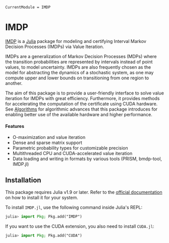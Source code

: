 ```@meta
CurrentModule = IMDP
```

# IMDP
[IMDP](https://github.com/zinoex/IMDP.jl) is a [Julia](https://julialang.org/) package for modeling
and certifying Interval Markov Decision Processes (IMDPs) via Value Iteration.

IMDPs are a generalization of Markov Decision Processes (MDPs) where the transition probabilities
are represented by intervals instead of point values, to model uncertainty. IMDPs are also frequently
chosen as the model for abstracting the dynamics of a stochastic system, as one may compute upper
and lower bounds on transitioning from one region to another.

The aim of this package is to provide a user-friendly interface to solve value iteration for IMDPs
with great efficiency. Furthermore, it provides methods for accelerating the computation of the
certificate using CUDA hardware. See [Algorithms](@ref) for algorithmic advances that this package
introduces for enabling better use of the available hardware and higher performance.

#### Features
- O-maximization and value iteration
- Dense and sparse matrix support
- Parametric probability types for customizable precision
- Multithreaded CPU and CUDA-accelerated value iteration
- Data loading and writing in formats by various tools (PRISM, bmdp-tool, IMDP.jl)

## Installation

This package requires Julia v1.9 or later. Refer to the [official documentation](https://julialang.org/downloads/) on how to install it for your system.

To install `IMDP.jl`, use the following command inside Julia's REPL:

```julia
julia> import Pkg; Pkg.add("IMDP")
```

If you want to use the CUDA extension, you also need to install `CUDA.jl`:
```julia
julia> import Pkg; Pkg.add("CUDA")
```